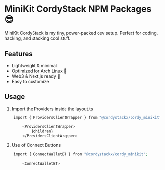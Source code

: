 # MiniKit CordyStack NPM Packages 😎

MiniKit CordyStack is my tiny, power-packed dev setup. Perfect for coding, hacking, and stacking cool stuff.

## Features
- Lightweight & minimal
- Optimized for Arch Linux 🐧
- Web3 & Next.js ready 🚀
- Easy to customize

## Usage
1. Import the Providers inside the layout.ts
```bash
    import { ProvidersClientWrapper } from "@cordystackx/cordy_minikit";
        
        <ProvidersClientWrapper>
            {children}
        </ProvidersClientWrapper>

```
2. Use of Connect Buttons
```bash
    import { ConnectWalletBT } from "@cordystackx/cordy_minikit";
        
        <ConnectWalletBT>

```